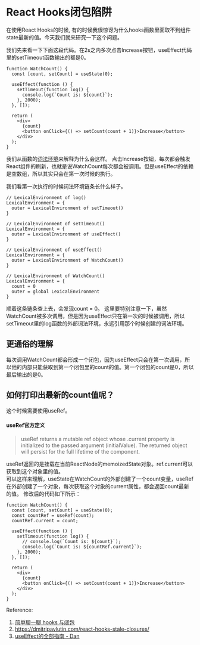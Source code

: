 # React Hooks闭包陷阱

在使用React Hooks的时候, 有的时候我很惊讶为什么hooks函数里面取不到组件state最新的值。今天我们就来研究一下这个问题。

我们先来看一下下面这段代码。在2s之内多次点击Increase按钮，useEffect代码里的setTimeout函数输出的都是0。
```
function WatchCount() {
  const [count, setCount] = useState(0);

  useEffect(function () {
    setTimeout(function log() {
      console.log(`Count is: ${count}`);
    }, 2000);
  }, []);

  return (
    <div>
      {count}
      <button onClick={() => setCount(count + 1)}>Increase</button>
    </div>
  );
}

```

我们从函数的[词法环境](JS基础知识/词法环境.md)来解释为什么会这样。
点击Increase按钮，每次都会触发React组件的刷新，也就是说WatchCount每次都会被调用。但是useEffect的依赖是空数组，所以其实只会在第一次时候的执行。

我们看第一次执行的时候词法环境链条长什么样子。
```
// LexicalEnvironment of log()
LexicalEnvironment = {
  outer = LexicalEnvironment of setTimeout()
}

// LexicalEnvironment of setTimeout()
LexicalEnvironment = {
  outer = LexicalEnvironment of useEffect()
}

// LexicalEnvironment of useEffect()
LexicalEnvironment = {
  outer = LexicalEnvironment of WatchCount()
}

// LexicalEnvironment of WatchCount()
LexicalEnvironment = {
  count = 0
  outer = global LexicalEnvironment
}
```

顺着这条链条查上去，会发现count = 0。
这里要特别注意一下，虽然WatchCount被多次调用，但是因为useEffect只在第一次的时候被调用，所以setTimeout里的log函数的外部词法环境，永远引用那个时候创建的词法环境。

## 更通俗的理解
每次调用WatchCount都会形成一个闭包，因为useEffect只会在第一次调用，所以他的内部只能获取到第一个闭包里的count的值。第一个闭包的count是0，所以最后输出的是0。


## 如何打印出最新的count值呢？
这个时候需要使用useRef。
#### useRef官方定义
> useRef returns a mutable ref object whose .current property is initialized to the passed argument (initialValue). The returned object will persist for the full lifetime of the component.  

useRef返回的是挂载在当前ReactNode的memoizedState对象。ref.current可以获取到这个对象里的值。  
可以这样来理解，useState在WatchCount的外部创建了一个count变量，useRef在外部创建了一个对象，每次获取这个对象的current属性，都会返回count最新的值。
修改后的代码如下所示：

```
function WatchCount() {
  const [count, setCount] = useState(0);
  const countRef = useRef(count);
  countRef.current = count;

  useEffect(function () {
    setTimeout(function log() {
      // console.log(`Count is: ${count}`); 
      console.log(`Count is: ${countRef.current}`);
    }, 2000);
  }, []);

  return (
    <div>
      {count}
      <button onClick={() => setCount(count + 1)}>Increase</button>
    </div>
  );
}

```


Reference: 
1. [简单聊一聊 hooks 与闭包](https://zhuanlan.zhihu.com/p/95947450?utm_source=wechat_timeline&utm_medium=social&utm_oi=69668794531840&utm_campaign=shareopn)
2. https://dmitripavlutin.com/react-hooks-stale-closures/
3. [useEffect的全部指南 - Dan](https://overreacted.io/a-complete-guide-to-useeffect/)